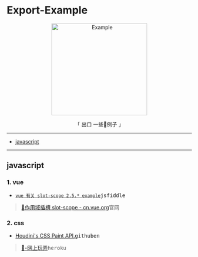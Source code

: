 # Export-Example


<p align="center"><a href="https://github.com/chinanf-boy/Export-Example" target="_blank" rel="noopener noreferrer">
<img width="260" height="250px" alt="Example" src="https://upload.wikimedia.org/wikipedia/commons/thumb/8/84/Example.svg/512px-Example.svg.png"/></a></p>

<p align="center"> 「 出口 一些🌰例子 」</p>

---

- [javascript](javascript)

---

## javascript

### 1. vue

- [`vue 有关 slot-scope 2.5.* example`](https://jsfiddle.net/yobrave1995/v41vbz7r/)<kbd>jsfiddle</kbd>

> [🔗作用域插槽 slot-scope - cn.vue.org](https://cn.vuejs.org/v2/api/#slot-scope)<kbd>官网</kbd>

### 2. css

- [Houdini's CSS Paint API.](https://github.com/lonekorean/hello-houdini)<kbd>github</kbd><kbd>en</kbd>

> [🔗-网上玩弄](https://hello-houdini.herokuapp.com/)<kbd>heroku</kbd>